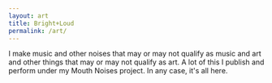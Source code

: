 ```yaml
---
layout: art
title: Bright+Loud
permalink: /art/
---
```


I make music and other noises that may or may not qualify as music and art and other things that may or may not qualify as art. A lot of this I publish and perform under my Mouth Noises project. In any case, it's all here.